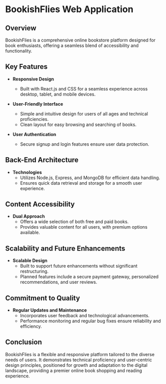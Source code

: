 # BookishFlies Web Application

## Overview
BookishFlies is a comprehensive online bookstore platform designed for book enthusiasts, offering a seamless blend of accessibility and functionality.

## Key Features
- **Responsive Design**
  - Built with React.js and CSS for a seamless experience across desktop, tablet, and mobile devices.

- **User-Friendly Interface**
  - Simple and intuitive design for users of all ages and technical proficiencies.
  - Clean layout for easy browsing and searching of books.

- **User Authentication**
  - Secure signup and login features ensure user data protection.

## Back-End Architecture
- **Technologies**
  - Utilizes Node.js, Express, and MongoDB for efficient data handling.
  - Ensures quick data retrieval and storage for a smooth user experience.

## Content Accessibility
- **Dual Approach**
  - Offers a wide selection of both free and paid books.
  - Provides valuable content for all users, with premium options available.

## Scalability and Future Enhancements
- **Scalable Design**
  - Built to support future enhancements without significant restructuring.
  - Planned features include a secure payment gateway, personalized recommendations, and user reviews.

## Commitment to Quality
- **Regular Updates and Maintenance**
  - Incorporates user feedback and technological advancements.
  - Performance monitoring and regular bug fixes ensure reliability and efficiency.

## Conclusion
BookishFlies is a flexible and responsive platform tailored to the diverse needs of users. It demonstrates technical proficiency and user-centric design principles, positioned for growth and adaptation to the digital landscape, providing a premier online book shopping and reading experience.
